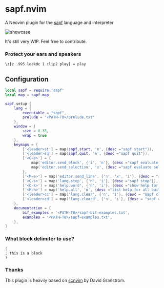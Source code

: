 # sapf.nvim

A Neovim plugin for the [sapf](https://github.com/lfnoise/sapf) language and interpreter

![showcase](https://ephemeral.observer/lib/sapf.nvim/showcase.gif)

It's still very WIP. Feel free to contribute.

### Protect your ears and speakers
```
\z[z .995 leakdc 1 clip2 play] = play
```

## Configuration
```lua
local sapf = require 'sapf'
local map = sapf.map

sapf.setup {
	lang = {
		executable = "sapf",
		prelude = '<PATH-TO>/prelude.txt'
	},
	window = {
		size = 0.35,
		wrap = true
	},
	keymaps = {
		['<leader>st'] = map(sapf.start, 'n', {desc ="sapf start"}),
		['<leader>sq'] = map(sapf.quit, 'n', {desc ="sapf quit"}),
		['<C-e>'] = {
			map('editor.send_block', {'i', 'n'}, {desc ="sapf evaluate block/line"}),
			map('editor.send_selection', 'x', {desc ="sapf evaluate selection"}),
		},
		['<M-e>'] = map('editor.send_line', {'n', 'x', 'i'}, {desc = "sapf evaluate line"}),
		['<C-s>'] = map('lang.stop', {'n', 'i'}, {desc ="sapf stop"}),
		['<C-k>'] = map('help.word', {'n', 'i'}, {desc ="show help for word under cursor"}),
		['<M-h>'] = map('help.all', 'n', {desc ="list help for all built-ins"}),
		['<leader>cc'] = map('lang.clear', {'n', 'i'}, {desc = "sapf clear"}),
		['<leader>cd'] = map('lang.cleard', {'n', 'i'}, {desc = "sapf cleard"}),
	},
	documentation = {
		bif_examples = '<PATH-TO>/sapf-bif-examples.txt',
		examples = '<PATH-TO>/sapf-examples.txt',
	},
}

```

### What block delimiter to use?
```
(
; this is a block
)

```
### Thanks
This plugin is heavily based on [scnvim](https://github.com/davidgranstrom/scnvim) by David Granström.
